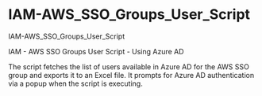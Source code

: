 # IAM-AWS_SSO_Groups_User_Script
IAM-AWS_SSO_Groups_User_Script

IAM - AWS SSO Groups User Script - Using Azure AD

The script fetches the list of users available in Azure AD for the AWS SSO group and exports it to an Excel file. It prompts for Azure AD authentication via a popup when the script is executing.
